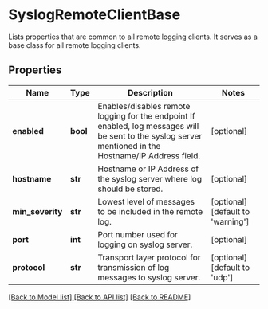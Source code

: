 # SyslogRemoteClientBase

Lists properties that are common to all remote logging clients. It serves as a base class for all remote logging clients. 
## Properties
Name | Type | Description | Notes
------------ | ------------- | ------------- | -------------
**enabled** | **bool** | Enables/disables remote logging for the endpoint If enabled, log messages will be sent to the syslog server mentioned in the Hostname/IP Address field.   | [optional] 
**hostname** | **str** | Hostname or IP Address of the syslog server where log should be stored.   | [optional] 
**min_severity** | **str** | Lowest level of messages to be included in the remote log.   | [optional] [default to 'warning']
**port** | **int** | Port number used for logging on syslog server.   | [optional] 
**protocol** | **str** | Transport layer protocol for transmission of log messages to syslog server.    | [optional] [default to 'udp']

[[Back to Model list]](../README.md#documentation-for-models) [[Back to API list]](../README.md#documentation-for-api-endpoints) [[Back to README]](../README.md)


